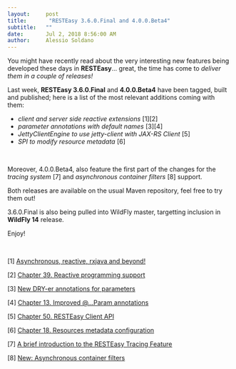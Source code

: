 ```yaml
---
layout:     post
title:       "RESTEasy 3.6.0.Final and 4.0.0.Beta4"
subtitle:   ""
date:       Jul 2, 2018 8:56:00 AM 
author:     Alessio Soldano
---
```



                    



                    




You might have recently read about the very interesting new features being developed these days in **RESTEasy**... great, the time has come to _deliver them in a couple of releases!_

Last week, **RESTEasy 3.6.0.Final** and **4.0.0.Beta4** have been tagged, built and published; here is a list of the most relevant additions coming with them:

*   _client and server side reactive extensions_ [1][2]
*   _parameter annotations with default names_ [3][4]
*   _JettyClientEngine to use jetty-client with JAX-RS Client_ [5]
*   _SPI to modify resource metadata_ [6]

 

Moreover, 4.0.0.Beta4, also feature the first part of the changes for the _tracing system_ [7] and _asynchronous container filters_ [8] support.

Both releases are available on the usual Maven repository, feel free to try them out!

3.6.0.Final is also being pulled into WildFly master, targetting inclusion in **WildFly 14** release.

Enjoy!

 

[1] [Asynchronous, reactive, rxjava and beyond!](https://developer.jboss.org/community/resteasy/blog/2018/06/04/asynchronous-reactive-rxjava-and-beyond) 

[2] [Chapter 39. Reactive programming support](http://docs.jboss.org/resteasy/docs/3.6.0.Final/userguide/html/Reactive.html) 

[3] [New DRY-er annotations for parameters](https://developer.jboss.org/community/resteasy/blog/2018/05/29/new-blog) 

[4] [Chapter 13. Improved @…Param annotations](http://docs.jboss.org/resteasy/docs/3.6.0.Final/userguide/html/_NewParam.html) 

[5] [Chapter 50. RESTEasy Client API](http://docs.jboss.org/resteasy/docs/3.6.0.Final/userguide/html/RESTEasy_Client_Framework.html#jetty_client) 

[6] [Chapter 18. Resources metadata configuration](http://docs.jboss.org/resteasy/docs/3.6.0.Final/userguide/html/Resources_Metadata.html) 

[7] [A brief introduction to the RESTEasy Tracing Feature](https://developer.jboss.org/community/resteasy/blog/2018/06/11/a-brief-introduction-to-the-resteasy-tracing-feature) 

[8] [New: Asynchronous container filters](https://developer.jboss.org/community/resteasy/blog/2018/06/18/new-asynchronous-container-filters) 




                    




                    

                    


                
